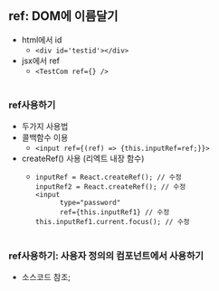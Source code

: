 ## ref: DOM에 이름달기
- html에서 id
  - ```<div id='testid'></div>```
- jsx에서 ref
  - ```<TestCom ref={} />```
  #
### ref사용하기
- 두가지 사용법
- 콜백함수 이용
  - ```<input ref={(ref) => {this.inputRef=ref;}}>```
- createRef() 사용 (리엑트 내장 함수)
  - ```
    inputRef = React.createRef(); // 수정
    inputRef2 = React.createRef(); // 수정
    <input
          type="password"
          ref={this.inputRef1} // 수정
    this.inputRef1.current.focus(); // 수정
    ```
  #    
### ref사용하기: 사용자 정의의 컴포넌트에서 사용하기
- 소스코드 참조;
